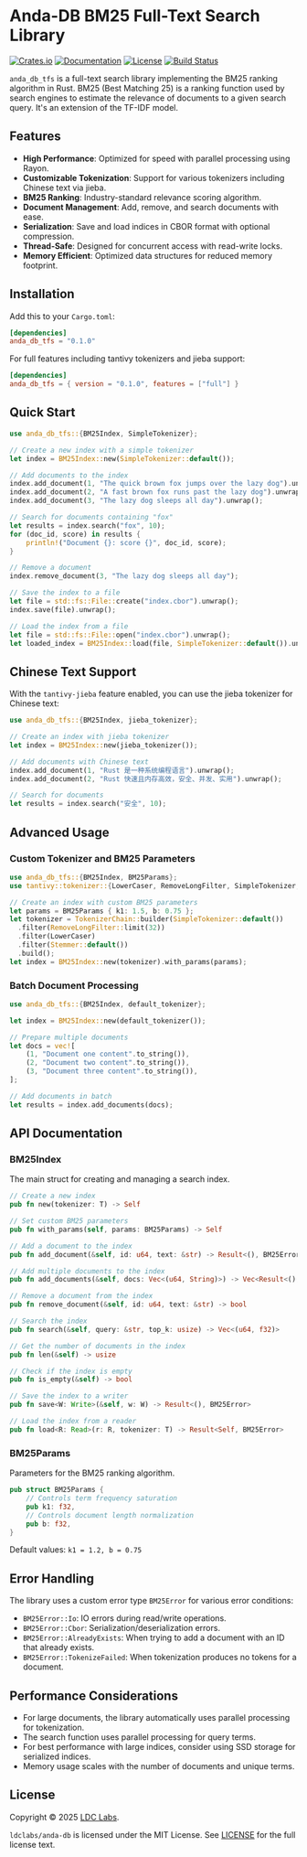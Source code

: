 # Anda-DB BM25 Full-Text Search Library

[![Crates.io](https://img.shields.io/crates/v/anda_db_tfs)](https://crates.io/crates/anda_db_tfs)
[![Documentation](https://docs.rs/anda_db_tfs/badge.svg)](https://docs.rs/anda_db_tfs)
[![License](https://img.shields.io/badge/license-MIT-blue.svg)](LICENSE)
[![Build Status](https://github.com/ldclabs/anda-db/actions/workflows/ci.yml/badge.svg)](https://github.com/ldclabs/anda-db/actions)

`anda_db_tfs` is a full-text search library implementing the BM25 ranking algorithm in Rust. BM25 (Best Matching 25) is a ranking function used by search engines to estimate the relevance of documents to a given search query. It's an extension of the TF-IDF model.

## Features

- **High Performance**: Optimized for speed with parallel processing using Rayon.
- **Customizable Tokenization**: Support for various tokenizers including Chinese text via jieba.
- **BM25 Ranking**: Industry-standard relevance scoring algorithm.
- **Document Management**: Add, remove, and search documents with ease.
- **Serialization**: Save and load indices in CBOR format with optional compression.
- **Thread-Safe**: Designed for concurrent access with read-write locks.
- **Memory Efficient**: Optimized data structures for reduced memory footprint.

## Installation

Add this to your `Cargo.toml`:

```toml
[dependencies]
anda_db_tfs = "0.1.0"
```

For full features including tantivy tokenizers and jieba support:

```toml
[dependencies]
anda_db_tfs = { version = "0.1.0", features = ["full"] }
```

## Quick Start

```rust
use anda_db_tfs::{BM25Index, SimpleTokenizer};

// Create a new index with a simple tokenizer
let index = BM25Index::new(SimpleTokenizer::default());

// Add documents to the index
index.add_document(1, "The quick brown fox jumps over the lazy dog").unwrap();
index.add_document(2, "A fast brown fox runs past the lazy dog").unwrap();
index.add_document(3, "The lazy dog sleeps all day").unwrap();

// Search for documents containing "fox"
let results = index.search("fox", 10);
for (doc_id, score) in results {
    println!("Document {}: score {}", doc_id, score);
}

// Remove a document
index.remove_document(3, "The lazy dog sleeps all day");

// Save the index to a file
let file = std::fs::File::create("index.cbor").unwrap();
index.save(file).unwrap();

// Load the index from a file
let file = std::fs::File::open("index.cbor").unwrap();
let loaded_index = BM25Index::load(file, SimpleTokenizer::default()).unwrap();
```

## Chinese Text Support

With the `tantivy-jieba` feature enabled, you can use the jieba tokenizer for Chinese text:

```rust
use anda_db_tfs::{BM25Index, jieba_tokenizer};

// Create an index with jieba tokenizer
let index = BM25Index::new(jieba_tokenizer());

// Add documents with Chinese text
index.add_document(1, "Rust 是一种系统编程语言").unwrap();
index.add_document(2, "Rust 快速且内存高效，安全、并发、实用").unwrap();

// Search for documents
let results = index.search("安全", 10);
```

## Advanced Usage

### Custom Tokenizer and BM25 Parameters

```rust
use anda_db_tfs::{BM25Index, BM25Params};
use tantivy::tokenizer::{LowerCaser, RemoveLongFilter, SimpleTokenizer, Stemmer};

// Create an index with custom BM25 parameters
let params = BM25Params { k1: 1.5, b: 0.75 };
let tokenizer = TokenizerChain::builder(SimpleTokenizer::default())
  .filter(RemoveLongFilter::limit(32))
  .filter(LowerCaser)
  .filter(Stemmer::default())
  .build();
let index = BM25Index::new(tokenizer).with_params(params);
```

### Batch Document Processing

```rust
use anda_db_tfs::{BM25Index, default_tokenizer};

let index = BM25Index::new(default_tokenizer());

// Prepare multiple documents
let docs = vec![
    (1, "Document one content".to_string()),
    (2, "Document two content".to_string()),
    (3, "Document three content".to_string()),
];

// Add documents in batch
let results = index.add_documents(docs);
```

## API Documentation

### BM25Index

The main struct for creating and managing a search index.

```rust
// Create a new index
pub fn new(tokenizer: T) -> Self

// Set custom BM25 parameters
pub fn with_params(self, params: BM25Params) -> Self

// Add a document to the index
pub fn add_document(&self, id: u64, text: &str) -> Result<(), BM25Error>

// Add multiple documents to the index
pub fn add_documents(&self, docs: Vec<(u64, String)>) -> Vec<Result<(), BM25Error>>

// Remove a document from the index
pub fn remove_document(&self, id: u64, text: &str) -> bool

// Search the index
pub fn search(&self, query: &str, top_k: usize) -> Vec<(u64, f32)>

// Get the number of documents in the index
pub fn len(&self) -> usize

// Check if the index is empty
pub fn is_empty(&self) -> bool

// Save the index to a writer
pub fn save<W: Write>(&self, w: W) -> Result<(), BM25Error>

// Load the index from a reader
pub fn load<R: Read>(r: R, tokenizer: T) -> Result<Self, BM25Error>
```

### BM25Params

Parameters for the BM25 ranking algorithm.

```rust
pub struct BM25Params {
    // Controls term frequency saturation
    pub k1: f32,
    // Controls document length normalization
    pub b: f32,
}
```

Default values: `k1 = 1.2, b = 0.75`

## Error Handling

The library uses a custom error type `BM25Error` for various error conditions:

- `BM25Error::Io`: IO errors during read/write operations.
- `BM25Error::Cbor`: Serialization/deserialization errors.
- `BM25Error::AlreadyExists`: When trying to add a document with an ID that already exists.
- `BM25Error::TokenizeFailed`: When tokenization produces no tokens for a document.

## Performance Considerations

- For large documents, the library automatically uses parallel processing for tokenization.
- The search function uses parallel processing for query terms.
- For best performance with large indices, consider using SSD storage for serialized indices.
- Memory usage scales with the number of documents and unique terms.

## License
Copyright © 2025 [LDC Labs](https://github.com/ldclabs).

`ldclabs/anda-db` is licensed under the MIT License. See [LICENSE](../../LICENSE) for the full license text.